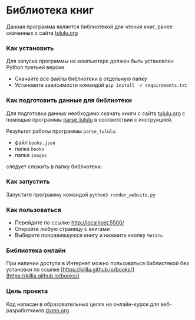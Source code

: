 # Библиотека книг

Данная программа является библиотекой для чтения книг, ранее скачанных с сайта [tululu.org](tululu.org)

### Как установить

Для запуска программы на компьютере должен быть установлен Python третьей версии. 

- Скачайте все файлы библиотеки в отдельную папку 
- Установите зависимости командой `pip install -r requirements.txt`

### Как подготовить данные для библиотеки
Для подготовки данных необходимо скачать книги с сайта [tululu.org](tululu.org) с помощью программы
[parse_tululu](https://github.com/killla/parse_tululu) в соответствии с инструкцией.

Результат работы программы `parse_tululu`:
- файл `books.json`
- папка `books`
- папка `images`

следует сложить в папку библиотеки.

### Как запустить
Запустите программу командой `python3 render_website.py`

### Как пользоваться
- Перейдите по ссылке
[http://localhost:5500/](http://localhost:5500/)
- Откройте любую страницу с книгами
- Выберите понравившуюся книгу и нажмите кнопку `Читать`

### Библиотека онлайн
При наличии доступа в Интернет можно пользоваться библиотекой без установки по ссылке 
[https://killla.github.io/books/](https://killla.github.io/books/)

### Цель проекта

Код написан в образовательных целях на онлайн-курсе для веб-разработчиков [dvmn.org](https://dvmn.org/).
